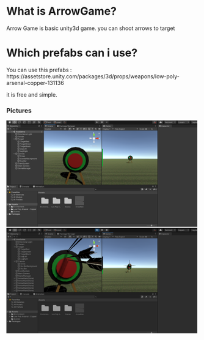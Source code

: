 # What is ArrowGame?

<p> Arrow Game is basic unity3d game. you can shoot arrows to target </p>

# Which prefabs can i use?

<p> You can use this prefabs : https://assetstore.unity.com/packages/3d/props/weapons/low-poly-arsenal-copper-131136 </p>
<p> it is free and simple. </p>

<h3> Pictures </h3>

<p align="left">
  <img src="https://github.com/zozdag/ArrowGame/blob/main/p1.png?raw=true" width="500">
  <img src="https://github.com/zozdag/ArrowGame/blob/main/p2.png?raw=true" width="500">
</p>
